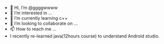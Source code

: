 - 👋 Hi, I’m @ggggwwww
- 👀 I’m interested in ...
- 🌱 I’m currently learning c++
- 💞️ I’m looking to collaborate on ...
- 📫 How to reach me ...
- I recently re-learned java(12hours course) to understand Android studio.

<!---
ggggwwww/ggggwwww is a ✨ special ✨ repository because its `README.md` (this file) appears on your GitHub profile.
You can click the Preview link to take a look at your changes.
--->
